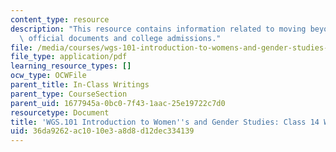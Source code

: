 ```yaml
---
content_type: resource
description: "This resource contains information related to moving beyond gender \u2013\
  \ official documents and college admissions."
file: /media/courses/wgs-101-introduction-to-womens-and-gender-studies-fall-2014/36da9262ac1010e3a8d8d12dec334139_MITWGS_101F14_InClass14.pdf
file_type: application/pdf
learning_resource_types: []
ocw_type: OCWFile
parent_title: In-Class Writings
parent_type: CourseSection
parent_uid: 1677945a-0bc0-7f43-1aac-25e19722c7d0
resourcetype: Document
title: 'WGS.101 Introduction to Women''s and Gender Studies: Class 14 Writing'
uid: 36da9262-ac10-10e3-a8d8-d12dec334139
---
```

